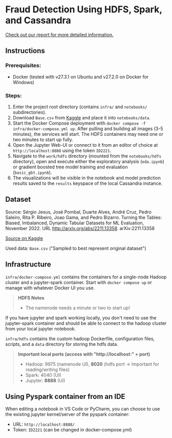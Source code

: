 # Fraud Detection Using HDFS, Spark, and Cassandra
[Check out our report for more detailed information.](https://github.com/user-attachments/files/17997292/ID2221_Group_report_project.pdf)

## Instructions
### Prerequisites:
- Docker (tested with v27.3.1 on Ubuntu and v27.2.0 on Docker for Windows)

### Steps:
1. Enter the project root directory (contains `infra/` and `notebooks/` subdirectories).
2. Download `Base.csv` from [Kaggle](https://www.kaggle.com/datasets/sgpjesus/bank-account-fraud-dataset-neurips-2022) and place it into `notebooks/data`.
3. Start the Docker Compose deployment with `docker compose -f infra/docker-compose.yml up`. After pulling and building all images (3-5 minutes), the services will start. The HDFS containers may need one or two minutes to start up fully.
4. Open the Jupyter Web-UI or connect to it from an editor of choice at `http://localhost:8888` using the token `ID2221`.
5. Navigate to the `work/hdfs` directory (mounted from the `notebooks/hdfs` directory), open and execute either the exploratory analysis (`eda.ipynb`) or gradient boosted tree model training and evaluation (`basic_gbt.ipynb`).
6. The visualizations will be visible in the notebook and model prediction results saved to the `results` keyspace of the local Cassandra instance.

## Dataset
Source: Sérgio Jesus, José Pombal, Duarte Alves, André Cruz, Pedro Saleiro, Rita P. Ribeiro, Joao Gama, and Pedro Bizarro. Turning the Tables: Biased, Imbalanced, Dynamic Tabular Datasets for ML Evaluation, November 2022.
URL http://arxiv.org/abs/2211.13358. arXiv:2211.13358

[Source on Kaggle](https://www.kaggle.com/datasets/sgpjesus/bank-account-fraud-dataset-neurips-2022)

Used data: `Base.csv` ("Sampled to best represent original dataset")

## Infrastructure
`infra/docker-compose.yml` contains the containers for a single-node Hadoop cluster and a jupyter-spark container.
Start with `docker compose up` or manage with whatever Docker UI you use.

> **HDFS Notes**
> - The namenode needs a minute or two to start up!
 
If you have jupyter and spark working locally, you don't need to use the jupyter-spark container and should be able to
connect to the hadoop cluster from your local jupyter notebook.

`infra/hdfs` contains the custom hadoop Dockerfile, configuration files, scripts, and a `data` directory for storing the hdfs data.

> **Important local ports (access with "http://localhost:" + port)**
> - Hadoop: 9975 (namenode UI), **8020** (hdfs port → Important for reading/writing files)
> - Spark: 4040 (UI)
> - Jupyter: **8888** (UI)

## Using Pyspark container from an IDE
When editing a notebook in VS Code or PyCharm, you can choose to use the existing jupyter kernel/server of the pyspark container:
- URL: `http://localhost:8888/`
- Token: `ID2221` (can be changed in docker-compose.yml)

